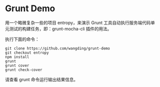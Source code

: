 # Grunt Demo

用一个略微复杂一些的项目 entropy，来演示 Grunt 工具自动执行服务端代码单元测试的构建任务，即：grunt-mocha-cli 插件的用法。

执行下面的命令：

```
git clone https://github.com/wangding/grunt-demo
git checkout entropy
npm install
grunt
grunt cover
grunt check-cover
```
请查看 grunt 命令运行输出结果信息。
